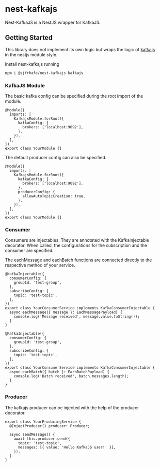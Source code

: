 # nest-kafkajs

Nest-KafkaJS is a NestJS wrapper for KafkaJS.

## Getting Started

This library does not implement its own logic but wraps the logic of [kafkajs](https://www.npmjs.com/package/kafkajs) in the nestjs module style.

Install nest-kafkajs running

```bash
npm i @sjfrhafe/nest-kafkajs kafkajs
```

### KafkaJS Module

The basic kafka config can be specified during the root import of the module.

```
@Module({
  imports: [
    KafkajsModule.forRoot({
      kafkaConfig: {
        brokers: ['localhost:9092'],
      },
    }),
  ],
})
export class YourModule {}
```

The default producer config can also be specified.

```
@Module({
  imports: [
    KafkajsModule.forRoot({
      kafkaConfig: {
        brokers: ['localhost:9092'],
      },
      producerConfig: {
        allowAutoTopicCreation: true,
      },
    }),
  ],
})
export class YourModule {}
```

### Consumer

Consumers are injectables. They are annotated with the KafkaInjectable decorator. When called, the configurations for the subscription and the consumer are specified.

The eachMessage and eachBatch functions are connected directly to the respective method of your service.

```
@KafkaInjectable({
  consumerConfig: {
    groupId: 'test-group',
  },
  subscribeConfig: {
    topic: 'test-topic',
  },
})
export class YourConsumerService implements KafkaConsumerInjectable {
  async eachMessage({ message }: EachMessagePayload) {
    console.log('Message received', message.value.toString());
  }
}
```

```
@KafkaInjectable({
  consumerConfig: {
    groupId: 'test-group',
  },
  subscribeConfig: {
    topic: 'test-topic',
  },
})
export class YourConsumerService implements KafkaConsumerInjectable {
  async eachBatch({ batch }: EachBatchPayload) {
    console.log('Batch received', batch.messages.length);
  }
}
```

### Producer

The kafkajs producer can be injected with the help of the producer decorator.

```
export class YourProducingService {
  @InjectProducer() producer: Producer;

  async sendMessage() {
    await this.producer.send({
      topic: 'test-topic',
      messages: [{ value: 'Hello KafkaJS user!' }],
    });
  }
}
```
